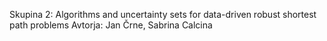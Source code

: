 Skupina 2: Algorithms and uncertainty sets for data-driven robust shortest path problems
Avtorja: Jan Črne, Sabrina Calcina
